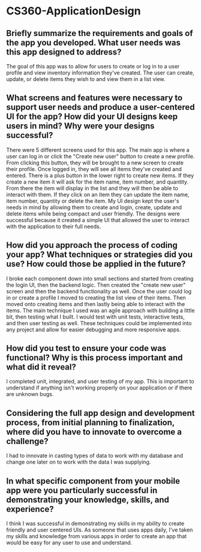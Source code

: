 # CS360-ApplicationDesign

## Briefly summarize the requirements and goals of the app you developed. What user needs was this app designed to address?
  The goal of this app was to allow for users to create or log in to a user profile and view inventory information they've created. The user can create, update, or delete items they wish to and view them in a list view. 

## What screens and features were necessary to support user needs and produce a user-centered UI for the app? How did your UI designs keep users in mind? Why were your designs successful?
  There were 5 different screens used for this app. The main app is where a user can log in or click the "Create new user" button to create a new profile. From clicking this button, they will be brought to a new screen to create their profile. Once logged in, they will see all items they've created and entered. There is a plus button in the lower right to create new items. If they create a new item it will ask for the item name, item number, and quantity. From there the item will display in the list and they will then be able to interact with them. If they click on an item they can update the item name, item number, quantity or delete the item. My UI design kept the user's needs in mind by allowing them to create and login, create, update and delete items while being compact and user friendly. The designs were successful because it created a simple UI that allowed the user to interact with the application to their full needs.

## How did you approach the process of coding your app? What techniques or strategies did you use? How could those be applied in the future?
  I broke each component down into small sections and started from creating the login UI, then the backend logic. Then created the "create new user" screen and then the backend functionality as well. Once the user could log in or create a profile I moved to creating the list view of their items. Then moved onto creating items and then lastly being able to interact with the items. The main technique I used was an agile approach with building a little bit, then testing what I built. I would test with unit tests, interactive tests, and then user testing as well. These techniques could be implemented into any project and allow for easier debugging and more responsive apps. 

## How did you test to ensure your code was functional? Why is this process important and what did it reveal?
  I completed unit, integrated, and user testing of my app. This is important to understand if anything isn't working properly on your application or if there are unknown bugs. 

## Considering the full app design and development process, from initial planning to finalization, where did you have to innovate to overcome a challenge?
  I had to innovate in casting types of data to work with my database and change one later on to work with the data I was supplying. 

## In what specific component from your mobile app were you particularly successful in demonstrating your knowledge, skills, and experience?
  I think I was successful in demonstrating my skills in my ability to create friendly and user centered UIs. As someone that uses apps daily, I've taken my skills and knowledge from various apps in order to create an app that would be easy for any user to use and understand. 

